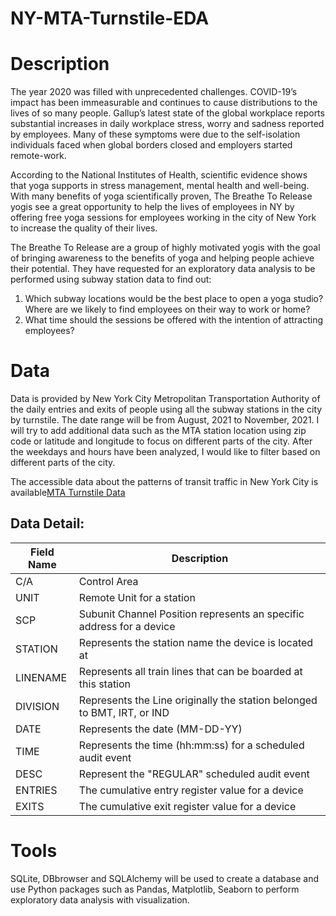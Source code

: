 # NY-MTA-Turnstile-EDA


# Description

The year 2020 was filled with unprecedented challenges. COVID-19’s impact has been immeasurable and continues to cause distributions to the lives of so many people. Gallup’s latest state of the global workplace reports substantial increases in daily workplace stress, worry and sadness reported by employees. Many of these symptoms were due to the self-isolation individuals faced when global borders closed and employers started remote-work.

According to the National Institutes of Health, scientific evidence shows that yoga supports in stress management, mental health and well-being. With many benefits of yoga scientifically proven, The Breathe To Release yogis see a great opportunity to help the lives of employees in NY by offering free yoga sessions for employees working in the city of New York to increase the quality of their lives. 

The Breathe To Release are a group of highly motivated yogis with the goal of bringing awareness to the benefits of yoga and helping people achieve their potential. They have requested for an exploratory data analysis to be performed using subway station data to find out:
1. Which subway locations would be the best place to open a yoga studio?
Where are we likely to find employees on their way to work or home?		
2. What time should the sessions be offered with the intention of attracting employees?


# Data
Data is provided by New York City Metropolitan Transportation Authority of the daily entries and exits of people using all the subway stations in the city by turnstile. The date range will be from August, 2021 to November, 2021.
I will try to add additional data such as the MTA station location using zip code or latitude and longitude to focus on different parts of the city. After the weekdays and hours have been analyzed, I would like to filter based on different parts of the city. 

The accessible data about the patterns of transit traffic in New York City is available[MTA Turnstile Data](http://web.mta.info/developers/turnstile.html) 



## Data Detail:

| Field Name | Description                                                                     |
|------------|---------------------------------------------------------------------------------|
| C/A        | Control Area                                                                    |
| UNIT       | Remote Unit for a station                                                       |
| SCP        | Subunit Channel Position represents an specific address for a device            |
| STATION    | Represents the station name the device is located at                            |
| LINENAME   | Represents all train lines that can be boarded at this station                  |
| DIVISION   | Represents the Line originally the station belonged to BMT, IRT, or IND         |
| DATE       | Represents the date (MM-DD-YY)                                                  |
| TIME       | Represents the time (hh:mm:ss) for a scheduled audit event                      |
| DESC       | Represent the "REGULAR" scheduled audit event    |
| ENTRIES    | The cumulative entry register value for a device                                |
| EXITS      | The cumulative exit register value for a device                                 |


# Tools

SQLite, DBbrowser and SQLAlchemy will be used to create a database and use Python packages such as Pandas, Matplotlib, Seaborn to perform exploratory data analysis with visualization. 

